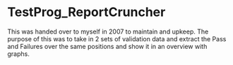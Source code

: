 # TestProg_ReportCruncher
This was handed over to myself in 2007 to maintain and upkeep. The purpose of this was to take in 2 sets of validation data and extract the Pass and Failures over the same positions and show it in an overview with graphs.
